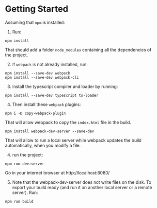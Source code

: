 # Getting Started

Assuming that `npm` is installed:

1) Run:

```
npm install
``` 

That should add a folder `node_modules` containing all the dependencies of the project.

2) If `webpack` is not already installed, run:
   
```
npm install --save-dev webpack
npm install --save-dev webpack-cli
```

3) Install the typescript compiler and loader by running:

```
npm install --save-dev typescript ts-loader
```

4) Then install these `webpack` plugins:
```
npm i -D copy-webpack-plugin
```

That will allow webpack to copy the `index.html` file in the build.

```
npm install webpack-dev-server --save-dev
```
That will allow to run a local server while webpack updates the build automatically, when you modify a file.

4) run the project:
```
npm run dev:server
```

Go in your internet browser at http://localhost:8080/

5) Note that the webpack-dev-server does not write files on the disk. To export your build ready (and run it on another local server or a remote server). Run:

```
npm run build
```


